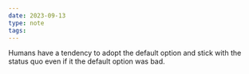 ```yaml
---
date: 2023-09-13
type: note
tags: 
---
```


Humans have a tendency to adopt the default option and stick with the status quo even if it the default option was bad.